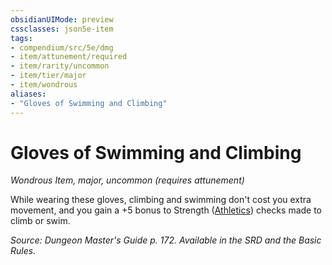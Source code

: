 ```yaml
---
obsidianUIMode: preview
cssclasses: json5e-item
tags:
- compendium/src/5e/dmg
- item/attunement/required
- item/rarity/uncommon
- item/tier/major
- item/wondrous
aliases: 
- "Gloves of Swimming and Climbing"
---
```

# Gloves of Swimming and Climbing
*Wondrous Item, major, uncommon (requires attunement)*  


While wearing these gloves, climbing and swimming don't cost you extra movement, and you gain a +5 bonus to Strength ([Athletics](rules/skills.md#Athletics)) checks made to climb or swim.

*Source: Dungeon Master's Guide p. 172. Available in the SRD and the Basic Rules.*